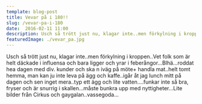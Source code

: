 ```yaml
---
template: blog-post
title: Vevar på i 180!!
slug: /vevar-pa-i-180
date:  2016-02-11 11:00
description: Usch så trött just nu, klagar inte..men förkylning i kroppen..Vet folk som är helt däckade i influensa och bara ligger och yrar i feberångor…Blhä…roddat hea dagen med div. kunder och ska n iväg på möte+ handla mat..helt tomt hemma, man kan ju inte leva på ägg och kaffe. 
featuredImage: ./vevar_pa.jpg
---
```


Usch så trött just nu, klagar inte..men förkylning i kroppen..Vet folk som är helt däckade i influensa och bara ligger och yrar i feberångor…Blhä…roddat hea dagen med div. kunder och ska n iväg på möte+ handla mat..helt tomt hemma, man kan ju inte leva på ägg och kaffe..igår åt jag lunch mitt på dagen och sen inget mera..typ ett ägg och lite vatten….funkar inte så bra, fryser och är snurrig i skallen…måste bunkra upp med nyttigheter…Lite bilder från Cirkus och gaygalan..vassegoda…